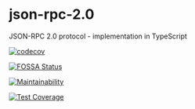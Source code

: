 # json-rpc-2.0

JSON-RPC 2.0 protocol - implementation in TypeScript

[![codecov](https://codecov.io/gh/westtrade/json-rpc-2.0/branch/master/graph/badge.svg)](https://codecov.io/gh/westtrade/json-rpc-2.0)

[![FOSSA Status](https://app.fossa.io/api/projects/git%2Bgithub.com%2Fwesttrade%2Fjson-rpc-2.0.svg?type=shield)](https://app.fossa.io/projects/git%2Bgithub.com%2Fwesttrade%2Fjson-rpc-2.0?ref=badge_shield)

[![Maintainability](https://api.codeclimate.com/v1/badges/606d26b768f8c92407f3/maintainability)](https://codeclimate.com/github/westtrade/json-rpc-2.0/maintainability)

[![Test Coverage](https://api.codeclimate.com/v1/badges/606d26b768f8c92407f3/test_coverage)](https://codeclimate.com/github/westtrade/json-rpc-2.0/test_coverage)
